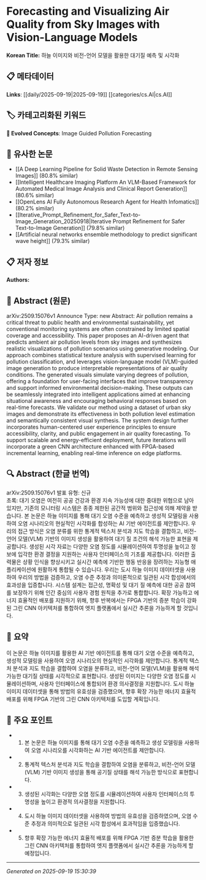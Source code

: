 
# Forecasting and Visualizing Air Quality from Sky Images with Vision-Language Models

**Korean Title:** 하늘 이미지와 비전-언어 모델을 활용한 대기질 예측 및 시각화

## 📋 메타데이터

**Links**: [[daily/2025-09-19|2025-09-19]] [[categories/cs.AI|cs.AI]]

## 🏷️ 카테고리화된 키워드
**🚀 Evolved Concepts**: Image Guided Pollution Forecasting

## 🔗 유사한 논문
- [[A Deep Learning Pipeline for Solid Waste Detection in Remote Sensing Images]] (80.8% similar)
- [[Intelligent Healthcare Imaging Platform An VLM-Based Framework for Automated Medical Image Analysis and Clinical Report Generation]] (80.6% similar)
- [[OpenLens AI Fully Autonomous Research Agent for Health Infomatics]] (80.2% similar)
- [[Iterative_Prompt_Refinement_for_Safer_Text-to-Image_Generation_20250918|Iterative Prompt Refinement for Safer Text-to-Image Generation]] (79.8% similar)
- [[Artificial neural networks ensemble methodology to predict significant wave height]] (79.3% similar)

## 📋 저자 정보

**Authors:** 

## 📄 Abstract (원문)

arXiv:2509.15076v1 Announce Type: new 
Abstract: Air pollution remains a critical threat to public health and environmental sustainability, yet conventional monitoring systems are often constrained by limited spatial coverage and accessibility. This paper proposes an AI-driven agent that predicts ambient air pollution levels from sky images and synthesizes realistic visualizations of pollution scenarios using generative modeling. Our approach combines statistical texture analysis with supervised learning for pollution classification, and leverages vision-language model (VLM)-guided image generation to produce interpretable representations of air quality conditions. The generated visuals simulate varying degrees of pollution, offering a foundation for user-facing interfaces that improve transparency and support informed environmental decision-making. These outputs can be seamlessly integrated into intelligent applications aimed at enhancing situational awareness and encouraging behavioral responses based on real-time forecasts. We validate our method using a dataset of urban sky images and demonstrate its effectiveness in both pollution level estimation and semantically consistent visual synthesis. The system design further incorporates human-centered user experience principles to ensure accessibility, clarity, and public engagement in air quality forecasting. To support scalable and energy-efficient deployment, future iterations will incorporate a green CNN architecture enhanced with FPGA-based incremental learning, enabling real-time inference on edge platforms.

## 🔍 Abstract (한글 번역)

arXiv:2509.15076v1 발표 유형: 신규  
초록: 대기 오염은 여전히 공공 건강과 환경 지속 가능성에 대한 중대한 위협으로 남아 있지만, 기존의 모니터링 시스템은 종종 제한된 공간적 범위와 접근성에 의해 제약을 받습니다. 본 논문은 하늘 이미지를 통해 대기 오염 수준을 예측하고 생성적 모델링을 사용하여 오염 시나리오의 현실적인 시각화를 합성하는 AI 기반 에이전트를 제안합니다. 우리의 접근 방식은 오염 분류를 위한 통계적 텍스처 분석과 지도 학습을 결합하고, 비전-언어 모델(VLM) 기반의 이미지 생성을 활용하여 대기 질 조건의 해석 가능한 표현을 제공합니다. 생성된 시각 자료는 다양한 오염 정도를 시뮬레이션하여 투명성을 높이고 정보에 입각한 환경 결정을 지원하는 사용자 인터페이스의 기초를 제공합니다. 이러한 출력물은 상황 인식을 향상시키고 실시간 예측에 기반한 행동 반응을 장려하는 지능형 애플리케이션에 원활하게 통합될 수 있습니다. 우리는 도시 하늘 이미지 데이터셋을 사용하여 우리의 방법을 검증하고, 오염 수준 추정과 의미론적으로 일관된 시각 합성에서의 효과성을 입증합니다. 시스템 설계는 접근성, 명확성 및 대기 질 예측에 대한 공공 참여를 보장하기 위해 인간 중심의 사용자 경험 원칙을 추가로 통합합니다. 확장 가능하고 에너지 효율적인 배포를 지원하기 위해, 향후 반복에서는 FPGA 기반의 증분 학습이 강화된 그린 CNN 아키텍처를 통합하여 엣지 플랫폼에서 실시간 추론을 가능하게 할 것입니다.

## 📝 요약

이 논문은 하늘 이미지를 활용한 AI 기반 에이전트를 통해 대기 오염 수준을 예측하고, 생성적 모델링을 사용하여 오염 시나리오의 현실적인 시각화를 제안합니다. 통계적 텍스처 분석과 지도 학습을 결합하여 오염을 분류하고, 비전-언어 모델(VLM)을 활용해 해석 가능한 대기질 상태를 시각적으로 표현합니다. 생성된 이미지는 다양한 오염 정도를 시뮬레이션하며, 사용자 인터페이스에 통합되어 환경 의사결정을 지원합니다. 도시 하늘 이미지 데이터셋을 통해 방법의 유효성을 검증했으며, 향후 확장 가능한 에너지 효율적 배포를 위해 FPGA 기반의 그린 CNN 아키텍처를 도입할 계획입니다.

## 🎯 주요 포인트

- 1. 본 논문은 하늘 이미지를 통해 대기 오염 수준을 예측하고 생성 모델링을 사용하여 오염 시나리오를 시각화하는 AI 기반 에이전트를 제안합니다.

- 2. 통계적 텍스처 분석과 지도 학습을 결합하여 오염을 분류하고, 비전-언어 모델(VLM) 기반 이미지 생성을 통해 공기질 상태를 해석 가능한 방식으로 표현합니다.

- 3. 생성된 시각화는 다양한 오염 정도를 시뮬레이션하여 사용자 인터페이스의 투명성을 높이고 환경적 의사결정을 지원합니다.

- 4. 도시 하늘 이미지 데이터셋을 사용하여 방법의 유효성을 검증하였으며, 오염 수준 추정과 의미적으로 일관된 시각 합성에서 효과적임을 입증했습니다.

- 5. 향후 확장 가능한 에너지 효율적 배포를 위해 FPGA 기반 증분 학습을 활용한 그린 CNN 아키텍처를 통합하여 엣지 플랫폼에서 실시간 추론을 가능하게 할 예정입니다.

---

*Generated on 2025-09-19 15:30:39*